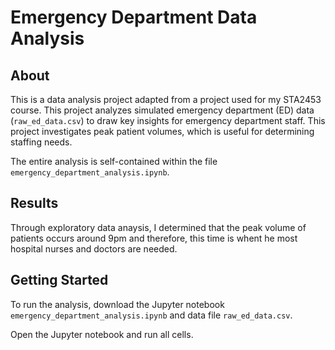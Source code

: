 # Emergency Department Data Analysis

## About
This is a data analysis project adapted from a project used for my STA2453 course. This project analyzes simulated emergency department (ED) data (`raw_ed_data.csv`) to draw key insights for emergency department staff. This project investigates peak patient volumes, which is useful for determining staffing needs.

The entire analysis is self-contained within the file `emergency_department_analysis.ipynb`.

## Results
Through exploratory data anaysis, I determined that the peak volume of patients occurs around 9pm and therefore, this time is whent he most hospital nurses and doctors are needed.

## Getting Started
To run the analysis, download the Jupyter notebook `emergency_department_analysis.ipynb` and data file `raw_ed_data.csv`.

Open the Jupyter notebook and run all cells.

